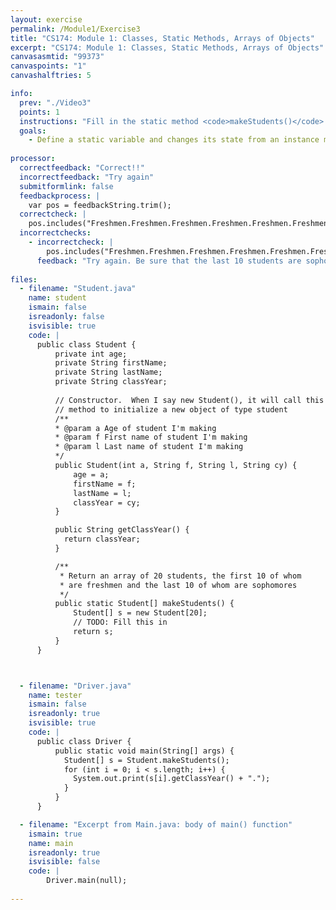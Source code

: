 ```yaml
---
layout: exercise
permalink: /Module1/Exercise3
title: "CS174: Module 1: Classes, Static Methods, Arrays of Objects"
excerpt: "CS174: Module 1: Classes, Static Methods, Arrays of Objects"
canvasasmtid: "99373"
canvaspoints: "1"
canvashalftries: 5

info:
  prev: "./Video3"
  points: 1
  instructions: "Fill in the static method <code>makeStudents()</code> to return an array of 20 students, the first 10 of whom are freshmen, and the last 10 of whom are sophomores.  It does not matter what their age or name is, so you can pass anything you want for those fields in the constructor."
  goals:
    - Define a static variable and changes its state from an instance method
    
processor:  
  correctfeedback: "Correct!!" 
  incorrectfeedback: "Try again"
  submitformlink: false
  feedbackprocess: | 
    var pos = feedbackString.trim();
  correctcheck: |
    pos.includes("Freshmen.Freshmen.Freshmen.Freshmen.Freshmen.Freshmen.Freshmen.Freshmen.Freshmen.Freshmen.Sophomore.Sophomore.Sophomore.Sophomore.Sophomore.Sophomore.Sophomore.Sophomore.Sophomore.Sophomore") || pos.includes("Freshman.Freshman.Freshman.Freshman.Freshman.Freshman.Freshman.Freshman.Freshman.Freshman.Sophomore.Sophomore.Sophomore.Sophomore.Sophomore.Sophomore.Sophomore.Sophomore.Sophomore.Sophomore") || pos.includes("freshman.freshman.freshman.freshman.freshman.freshman.freshman.freshman.freshman.freshman.sophomore.sophomore.sophomore.sophomore.sophomore.sophomore.sophomore.sophomore.sophomore.sophomore")
  incorrectchecks:
    - incorrectcheck: |
        pos.includes("Freshmen.Freshmen.Freshmen.Freshmen.Freshmen.Freshmen.Freshmen.Freshmen.Freshmen.Freshmen.Freshmen.Freshmen.Freshmen.Freshmen.")
      feedback: "Try again. Be sure that the last 10 students are sophomores."
 
files:
  - filename: "Student.java"
    name: student
    ismain: false
    isreadonly: false
    isvisible: true
    code: | 
      public class Student {
          private int age;
          private String firstName;
          private String lastName;
          private String classYear;
          
          // Constructor.  When I say new Student(), it will call this
          // method to initialize a new object of type student
          /**
          * @param a Age of student I'm making
          * @param f First name of student I'm making
          * @param l Last name of student I'm making
          */
          public Student(int a, String f, String l, String cy) {
              age = a;
              firstName = f;
              lastName = l;
              classYear = cy;
          }

          public String getClassYear() {
            return classYear;
          }

          /**
           * Return an array of 20 students, the first 10 of whom
           * are freshmen and the last 10 of whom are sophomores
           */
          public static Student[] makeStudents() {
              Student[] s = new Student[20];
              // TODO: Fill this in
              return s;
          }
      }



  - filename: "Driver.java"
    name: tester
    ismain: false
    isreadonly: true
    isvisible: true
    code: | 
      public class Driver {
          public static void main(String[] args) {
            Student[] s = Student.makeStudents();
            for (int i = 0; i < s.length; i++) {
              System.out.print(s[i].getClassYear() + ".");
            }
          }
      }  

  - filename: "Excerpt from Main.java: body of main() function"
    ismain: true
    name: main
    isreadonly: true
    isvisible: false
    code: |
        Driver.main(null);
        
---
```

